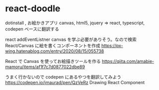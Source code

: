 # react-doodle

dotinstall , お絵かきアプリ canvas, html5, jquery
=> react, typescript, codepen ベースに翻訳する

react addEventListner canvas
を学ぶ必要がありそう。なので検索
React/Canvas に絵を書くコンポーネントを作成
https://px-wing.hatenablog.com/entry/2020/08/15/055738

React で Canvas を使ってお絵描きツールを作る
https://qiita.com/amabie-mamoru/items/af1f7c7d0877022dbe89

うまく行かないので codepen にあるやつを翻訳してみよう
https://codepen.io/jmaurad/pen/QzVeRz
Drawing React Component
